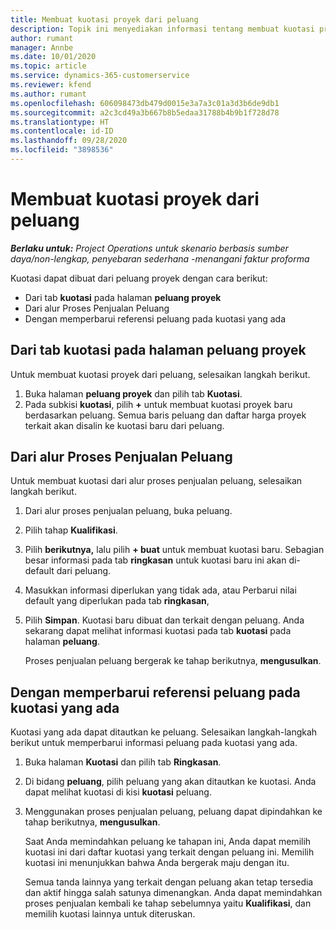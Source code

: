 ```yaml
---
title: Membuat kuotasi proyek dari peluang
description: Topik ini menyediakan informasi tentang membuat kuotasi proyek dari peluang.
author: rumant
manager: Annbe
ms.date: 10/01/2020
ms.topic: article
ms.service: dynamics-365-customerservice
ms.reviewer: kfend
ms.author: rumant
ms.openlocfilehash: 606098473db479d0015e3a7a3c01a3d3b6de9db1
ms.sourcegitcommit: a2c3cd49a3b667b8b5edaa31788b4b9b1f728d78
ms.translationtype: HT
ms.contentlocale: id-ID
ms.lasthandoff: 09/28/2020
ms.locfileid: "3898536"
---
```

# <a name="create-project-quotes-from-opportunities"></a>Membuat kuotasi proyek dari peluang

_**Berlaku untuk:** Project Operations untuk skenario berbasis sumber daya/non-lengkap, penyebaran sederhana -menangani faktur proforma_

Kuotasi dapat dibuat dari peluang proyek dengan cara berikut:

- Dari tab **kuotasi** pada halaman **peluang proyek**
- Dari alur Proses Penjualan Peluang
- Dengan memperbarui referensi peluang pada kuotasi yang ada

## <a name="from-the-quotes-tab-of-the-project-opportunity-page"></a>Dari tab kuotasi pada halaman peluang proyek

Untuk membuat kuotasi proyek dari peluang, selesaikan langkah berikut.

1. Buka halaman **peluang proyek** dan pilih tab **Kuotasi**. 
2. Pada subkisi **kuotasi**, pilih **+** untuk membuat kuotasi proyek baru berdasarkan peluang. Semua baris peluang dan daftar harga proyek terkait akan disalin ke kuotasi baru dari peluang.

## <a name="from-the-opportunity-sales-process-flow"></a>Dari alur Proses Penjualan Peluang

Untuk membuat kuotasi dari alur proses penjualan peluang, selesaikan langkah berikut.

1. Dari alur proses penjualan peluang, buka peluang.
2. Pilih tahap **Kualifikasi**. 
3. Pilih **berikutnya,** lalu pilih **+ buat** untuk membuat kuotasi baru. Sebagian besar informasi pada tab **ringkasan** untuk kuotasi baru ini akan di-default dari peluang. 
4. Masukkan informasi diperlukan yang tidak ada, atau Perbarui nilai default yang diperlukan pada tab **ringkasan**,
5. Pilih **Simpan**. Kuotasi baru dibuat dan terkait dengan peluang. Anda sekarang dapat melihat informasi kuotasi pada tab **kuotasi** pada halaman **peluang**. 

   Proses penjualan peluang bergerak ke tahap berikutnya, **mengusulkan**.


## <a name="by-updating-the-opportunity-reference-on-an-existing-quote"></a>Dengan memperbarui referensi peluang pada kuotasi yang ada

Kuotasi yang ada dapat ditautkan ke peluang. Selesaikan langkah-langkah berikut untuk memperbarui informasi peluang pada kuotasi yang ada.

1. Buka halaman **Kuotasi** dan pilih tab **Ringkasan**.
2. Di bidang **peluang**, pilih peluang yang akan ditautkan ke kuotasi. Anda dapat melihat kuotasi di kisi **kuotasi** peluang. 
3. Menggunakan proses penjualan peluang, peluang dapat dipindahkan ke tahap berikutnya, **mengusulkan**. 

   Saat Anda memindahkan peluang ke tahapan ini, Anda dapat memilih kuotasi ini dari daftar kuotasi yang terkait dengan peluang ini. Memilih kuotasi ini menunjukkan bahwa Anda bergerak maju dengan itu.

   Semua tanda lainnya yang terkait dengan peluang akan tetap tersedia dan aktif hingga salah satunya dimenangkan. Anda dapat memindahkan proses penjualan kembali ke tahap sebelumnya yaitu **Kualifikasi**, dan memilih kuotasi lainnya untuk diteruskan.
